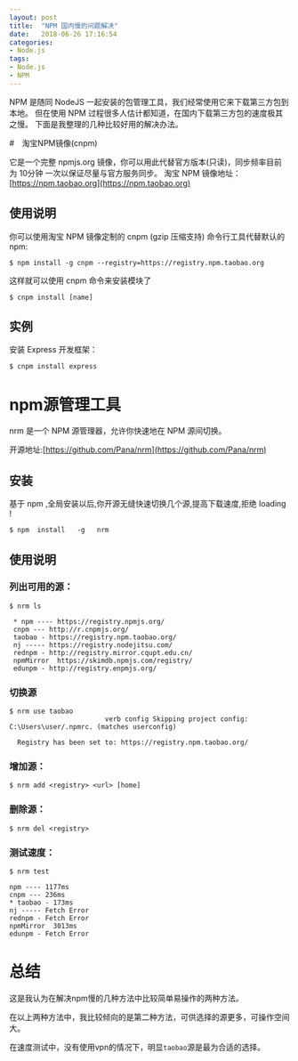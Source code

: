 ```yaml
---
layout: post
title:  "NPM 国内慢的问题解决"
date:   2018-06-26 17:16:54
categories:
- Node.js
tags:
- Node.js
- NPM
---
```



NPM 是随同 NodeJS 一起安装的包管理工具，我们经常使用它来下载第三方包到本地。
但在使用 NPM 过程很多人估计都知道，在国内下载第三方包的速度极其之慢。
下面是我整理的几种比较好用的解决办法。







#　淘宝NPM镜像(cnpm)

它是一个完整 npmjs.org 镜像，你可以用此代替官方版本(只读)，同步频率目前为 10分钟 一次以保证尽量与官方服务同步。
淘宝 NPM 镜像地址：[https://npm.taobao.org](https://npm.taobao.org)

## 使用说明

你可以使用淘宝 NPM 镜像定制的 cnpm (gzip 压缩支持) 命令行工具代替默认的 npm:

```
$ npm install -g cnpm --registry=https://registry.npm.taobao.org
```

这样就可以使用 cnpm 命令来安装模块了

```
$ cnpm install [name]
```

## 实例

安装 Express 开发框架：

```
$ cnpm install express
```

# npm源管理工具

nrm 是一个 NPM 源管理器，允许你快速地在 NPM 源间切换。

开源地址:[https://github.com/Pana/nrm](https://github.com/Pana/nrm)

## 安装

基于 npm ,全局安装以后,你开源无缝快速切换几个源,提高下载速度,拒绝 loading !

```
$ npm  install   -g   nrm
```

## 使用说明

### 列出可用的源：

```
$ nrm ls

 * npm ---- https://registry.npmjs.org/
 cnpm --- http://r.cnpmjs.org/
 taobao - https://registry.npm.taobao.org/
 nj ----- https://registry.nodejitsu.com/
 rednpm - http://registry.mirror.cqupt.edu.cn/
 npmMirror  https://skimdb.npmjs.com/registry/
 edunpm - http://registry.enpmjs.org/
```

### 切换源

```
$ nrm use taobao
                        verb config Skipping project config: C:\Users\user/.npmrc. (matches userconfig)

  Registry has been set to: https://registry.npm.taobao.org/
```

### 增加源：

```
$ nrm add <registry> <url> [home]
```

### 删除源：

```
$ nrm del <registry>
```

### 测试速度：

```
$ nrm test

npm ---- 1177ms
cnpm --- 236ms
* taobao - 173ms
nj ----- Fetch Error
rednpm - Fetch Error
npmMirror  3013ms
edunpm - Fetch Error
```

# 总结

这是我认为在解决npm慢的几种方法中比较简单易操作的两种方法。

在以上两种方法中，我比较倾向的是第二种方法，可供选择的源更多，可操作空间大。

在速度测试中，没有使用vpn的情况下，明显`taobao`源是最为合适的选择。

